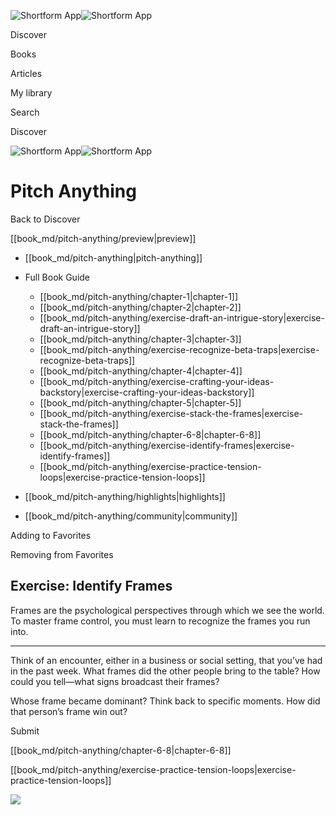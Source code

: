 ![Shortform App](/img/logo.36a2399e.svg)![Shortform App](/img/logo-dark.70c1b072.svg)

Discover

Books

Articles

My library

Search

Discover

![Shortform App](/img/logo.36a2399e.svg)![Shortform App](/img/logo-dark.70c1b072.svg)

# Pitch Anything

Back to Discover

[[book_md/pitch-anything/preview|preview]]

  * [[book_md/pitch-anything|pitch-anything]]
  * Full Book Guide

    * [[book_md/pitch-anything/chapter-1|chapter-1]]
    * [[book_md/pitch-anything/chapter-2|chapter-2]]
    * [[book_md/pitch-anything/exercise-draft-an-intrigue-story|exercise-draft-an-intrigue-story]]
    * [[book_md/pitch-anything/chapter-3|chapter-3]]
    * [[book_md/pitch-anything/exercise-recognize-beta-traps|exercise-recognize-beta-traps]]
    * [[book_md/pitch-anything/chapter-4|chapter-4]]
    * [[book_md/pitch-anything/exercise-crafting-your-ideas-backstory|exercise-crafting-your-ideas-backstory]]
    * [[book_md/pitch-anything/chapter-5|chapter-5]]
    * [[book_md/pitch-anything/exercise-stack-the-frames|exercise-stack-the-frames]]
    * [[book_md/pitch-anything/chapter-6-8|chapter-6-8]]
    * [[book_md/pitch-anything/exercise-identify-frames|exercise-identify-frames]]
    * [[book_md/pitch-anything/exercise-practice-tension-loops|exercise-practice-tension-loops]]
  * [[book_md/pitch-anything/highlights|highlights]]
  * [[book_md/pitch-anything/community|community]]



Adding to Favorites 

Removing from Favorites 

## Exercise: Identify Frames

Frames are the psychological perspectives through which we see the world. To master frame control, you must learn to recognize the frames you run into.

* * *

Think of an encounter, either in a business or social setting, that you’ve had in the past week. What frames did the other people bring to the table? How could you tell—what signs broadcast their frames?

Whose frame became dominant? Think back to specific moments. How did that person’s frame win out?

Submit 

[[book_md/pitch-anything/chapter-6-8|chapter-6-8]]

[[book_md/pitch-anything/exercise-practice-tension-loops|exercise-practice-tension-loops]]

![](https://bat.bing.com/action/0?ti=56018282&Ver=2&mid=560aee9b-dfac-4d44-9fdc-eca337f93703&sid=f30c5e70639211ee87d33f0876d93783&vid=f30c9700639211eeb3a75d830392c94f&vids=0&msclkid=N&pi=0&lg=en-US&sw=800&sh=600&sc=24&nwd=1&tl=Shortform%20%7C%20Book&p=https%3A%2F%2Fwww.shortform.com%2Fapp%2Fbook%2Fpitch-anything%2Fexercise-identify-frames&r=&lt=337&evt=pageLoad&sv=1&rn=842223)
